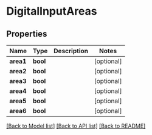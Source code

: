 # DigitalInputAreas

## Properties
Name | Type | Description | Notes
------------ | ------------- | ------------- | -------------
**area1** | **bool** |  | [optional] 
**area2** | **bool** |  | [optional] 
**area3** | **bool** |  | [optional] 
**area4** | **bool** |  | [optional] 
**area5** | **bool** |  | [optional] 
**area6** | **bool** |  | [optional] 

[[Back to Model list]](../README.md#documentation-for-models) [[Back to API list]](../README.md#documentation-for-api-endpoints) [[Back to README]](../README.md)

